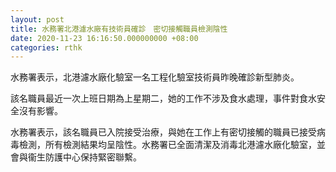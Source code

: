 ```yaml
---
layout: post
title: 水務署北港濾水廠有技術員確診　密切接觸職員檢測陰性
date: 2020-11-23 16:16:50.000000000 +08:00
categories: rthk
---
```


水務署表示，北港濾水廠化驗室一名工程化驗室技術員昨晚確診新型肺炎。

該名職員最近一次上班日期為上星期二，她的工作不涉及食水處理，事件對食水安全沒有影響。

水務署表示，該名職員已入院接受治療，與她在工作上有密切接觸的職員已接受病毒檢測，所有檢測結果均呈陰性。水務署已全面清潔及消毒北港濾水廠化驗室，並會與衞生防護中心保持緊密聯繫。　
